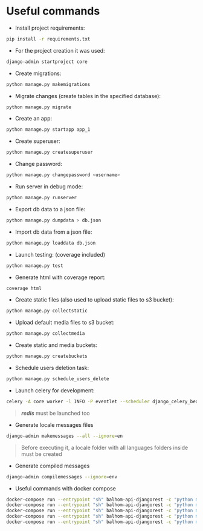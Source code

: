 # Useful commands

* Install project requirements:

~~~bash
pip install -r requirements.txt
~~~

* For the project creation it was used:

~~~bash
django-admin startproject core
~~~

* Create migrations:

~~~bash
python manage.py makemigrations
~~~

* Migrate changes (create tables in the specified database):

~~~bash
python manage.py migrate
~~~

* Create an app:

~~~bash
python manage.py startapp app_1
~~~

* Create superuser:

~~~bash
python manage.py createsuperuser
~~~

* Change password:

~~~bash
python manage.py changepassword <username>
~~~

* Run server in debug mode:

~~~bash
python manage.py runserver 
~~~

* Export db data to a json file:

~~~bash
python manage.py dumpdata > db.json
~~~

* Import db data from a json file:

~~~bash
python manage.py loaddata db.json
~~~

* Launch testing: (coverage included)

~~~bash
python manage.py test
~~~

* Generate html with coverage report:

~~~bash
coverage html
~~~

* Create static files (also used to upload static files to s3 bucket):

~~~bash
python manage.py collectstatic
~~~

* Upload default media files to s3 bucket:

~~~bash
python manage.py collectmedia
~~~

* Create static and media buckets:

~~~bash
python manage.py createbuckets
~~~

* Schedule users deletion task:

~~~bash
python manage.py schedule_users_delete
~~~

* Launch celery for development:

~~~bash
celery -A core worker -l INFO -P eventlet --scheduler django_celery_beat.schedulers:DatabaseScheduler
~~~

> ***redis*** must be launched too

* Generate locale messages files

~~~bash
django-admin makemessages --all --ignore=en
~~~

> Before executing it, a locale folder with all languages folders inside must be created

* Generate compiled messages

~~~bash
django-admin compilemessages --ignore=env
~~~

* Useful commands with docker compose
~~~bash
docker-compose run --entrypoint "sh" balhom-api-djangorest -c "python manage.py migrate"
docker-compose run --entrypoint "sh" balhom-api-djangorest -c "python manage.py createbuckets"
docker-compose run --entrypoint "sh" balhom-api-djangorest -c "python manage.py collectstatic --no-input"
docker-compose run --entrypoint "sh" balhom-api-djangorest -c "python manage.py collectmedia"
docker-compose run --entrypoint "sh" balhom-api-djangorest -c "python manage.py createsuperuser"
~~~
